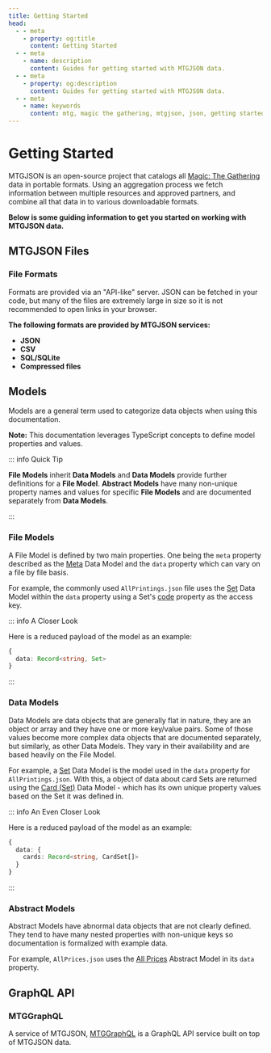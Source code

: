 ```yaml
---
title: Getting Started
head:
  - - meta
    - property: og:title
      content: Getting Started
  - - meta
    - name: description
      content: Guides for getting started with MTGJSON data.
  - - meta
    - property: og:description
      content: Guides for getting started with MTGJSON data.
  - - meta
    - name: keywords
      content: mtg, magic the gathering, mtgjson, json, getting started, guides
---
```


# Getting Started

MTGJSON is an open-source project that catalogs all [Magic: The Gathering](https://magic.wizards.com/en) data in portable formats. Using an aggregation process we fetch information between multiple resources and approved partners, and combine all that data in to various downloadable formats.

**Below is some guiding information to get you started on working with MTGJSON data.**

## MTGJSON Files

### File Formats

Formats are provided via an "API-like" server. JSON can be fetched in your code, but many of the files are extremely large in size so it is not recommended to open links in your browser.

**The following formats are provided by MTGJSON services:**

- **JSON**
- **CSV**
- **SQL/SQLite**
- **Compressed files**

## Models

Models are a general term used to categorize data objects when using this documentation.

**Note:** This documentation leverages TypeScript concepts to define model properties and values.

::: info Quick Tip

**File Models** inherit **Data Models** and **Data Models** provide further definitions for a **File Model**. **Abstract Models** have many non-unique property names and values for specific **File Models** and are documented separately from **Data Models**.

:::

### File Models

A File Model is defined by two main properties. One being the `meta` property described as the [Meta](/data-models/meta/) Data Model and the `data` property which can vary on a file by file basis.

For example, the commonly used `AllPrintings.json` file uses the [Set](/data-models/set/) Data Model within the `data` property using a Set's [code](/data-models/set/#code) property as the access key.

::: info A Closer Look

Here is a reduced payload of the model as an example:

```TypeScript
{
  data: Record<string, Set>
}
```

:::

### Data Models

Data Models are data objects that are generally flat in nature, they are an object or array and they have one or more key/value pairs. Some of those values become more complex data objects that are documented separately, but similarly, as other Data Models. They vary in their availability and are based heavily on the File Model.

For example, a [Set](/data-models/set/) Data Model is the model used in the `data` property for `AllPrintings.json`. With this, a object of data about card Sets are returned using the [Card (Set)](/data-models/card-set/) Data Model - which has its own unique property values based on the Set it was defined in.

::: info An Even Closer Look

Here is a reduced payload of the model as an example:

```TypeScript
{
  data: {
    cards: Record<string, CardSet[]>
  }
}
```

:::

### Abstract Models

Abstract Models have abnormal data objects that are not clearly defined. They tend to have many nested properties with non-unique keys so documentation is formalized with example data.

For example, `AllPrices.json` uses the [All Prices](/abstract-models/all-prices/) Abstract Model in its `data` property.

## GraphQL API

### MTGGraphQL

A service of MTGJSON, [MTGGraphQL](/mtggraphql/) is a GraphQL API service built on top of MTGJSON data.
